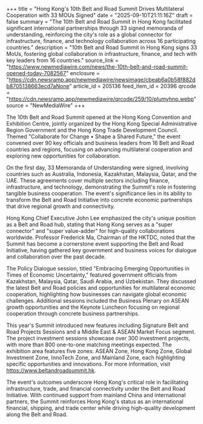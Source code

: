 +++
title = "Hong Kong's 10th Belt and Road Summit Drives Multilateral Cooperation with 33 MOUs Signed"
date = "2025-09-10T21:11:16Z"
draft = false
summary = "The 10th Belt and Road Summit in Hong Kong facilitated significant international partnerships through 33 signed memoranda of understanding, reinforcing the city's role as a global connector for infrastructure, finance, and technology collaboration across 16 participating countries."
description = "10th Belt and Road Summit in Hong Kong signs 33 MoUs, fostering global collaboration in infrastructure, finance, and tech with key leaders from 16 countries."
source_link = "https://www.newmediawire.com/news/the-10th-belt-and-road-summit-opened-today-7082567"
enclosure = "https://cdn.newsramp.app/newmediawire/newsimage/cbeab6a0b58f882db8705138663ecd7aNone"
article_id = 205136
feed_item_id = 20396
qrcode = "https://cdn.newsramp.app/newmediawire/qrcode/259/10/plumyhnp.webp"
source = "NewMediaWire"
+++

<p>The 10th Belt and Road Summit opened at the Hong Kong Convention and Exhibition Centre, jointly organized by the Hong Kong Special Administrative Region Government and the Hong Kong Trade Development Council. Themed "Collaborate for Change • Shape a Shared Future," the event convened over 90 key officials and business leaders from 16 Belt and Road countries and regions, focusing on advancing multilateral cooperation and exploring new opportunities for collaboration.</p><p>On the first day, 33 Memoranda of Understanding were signed, involving countries such as Australia, Indonesia, Kazakhstan, Malaysia, Qatar, and the UAE. These agreements cover multiple sectors including finance, infrastructure, and technology, demonstrating the Summit's role in fostering tangible business cooperation. The event's significance lies in its ability to transform the Belt and Road Initiative into concrete economic partnerships that drive regional growth and connectivity.</p><p>Hong Kong Chief Executive John Lee emphasized the city's unique position as a Belt and Road hub, stating that Hong Kong serves as a "super connector" and "super value-adder" for high-quality collaborations worldwide. Professor Frederick Ma, Chairman of the HKTDC, noted that the Summit has become a cornerstone event supporting the Belt and Road Initiative, having gathered key government and business voices for dialogue and collaboration over the past decade.</p><p>The Policy Dialogue session, titled "Embracing Emerging Opportunities in Times of Economic Uncertainty," featured government officials from Kazakhstan, Malaysia, Qatar, Saudi Arabia, and Uzbekistan. They discussed the latest Belt and Road policies and opportunities for multilateral economic cooperation, highlighting how businesses can navigate global economic challenges. Additional sessions included the Business Plenary on ASEAN growth opportunities and the Keynote Luncheon focusing on regional cooperation through concrete business partnerships.</p><p>This year's Summit introduced new features including Signature Belt and Road Projects Sessions and a Middle East & ASEAN Market Focus segment. The project investment sessions showcase over 300 investment projects, with more than 800 one-to-one matching meetings expected. The exhibition area features five zones: ASEAN Zone, Hong Kong Zone, Global Investment Zone, InnoTech Zone, and Mainland Zone, each highlighting specific opportunities and innovations. For more information, visit <a href="https://www.beltandroadsummit.hk" rel="nofollow" target="_blank">https://www.beltandroadsummit.hk</a>.</p><p>The event's outcomes underscore Hong Kong's critical role in facilitating infrastructure, trade, and financial connectivity under the Belt and Road Initiative. With continued support from mainland China and international partners, the Summit reinforces Hong Kong's status as an international financial, shipping, and trade center while driving high-quality development along the Belt and Road.</p>